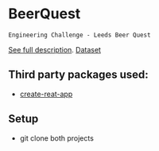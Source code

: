 # BeerQuest
`Engineering Challenge - Leeds Beer Quest`

[See full description](./x-labs-engineering-test.md).
[Dataset](https://drive.google.com/file/d/1o5JTtFUHcBAjH47z4i_eZrFdyXvSzY_S/view)

## Third party packages used:
- [create-reat-app](https://reactjs.org/docs/create-a-new-react-app.html)

## Setup
- git clone both projects

